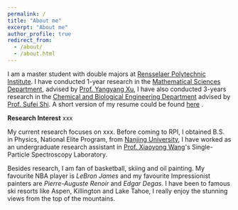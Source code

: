 ```yaml
---
permalink: /
title: "About me"
excerpt: "About me"
author_profile: true
redirect_from: 
  - /about/
  - /about.html
---
```


I am a master student with double majors at [Rensselaer Polytechnic Institute](https://www.rpi.edu). I have conducted 1-year research in the [Mathematical Sciences Department](https://science.rpi.edu/mathematical-sciences), advised by [Prof. Yangyang Xu](https://xu-yangyang.github.io/), I have also conducted 3-years research in the [Chemical and Biological Engineering Department](https://cbe.rpi.edu/) advised by [Prof. Sufei Shi](https://sufei-shi.weebly.com/people.html). A short version of my resume could be found [here](https://msnlbj236.github.io/files/Optical_Resume_Vivian_Miao_Feb27.pdf) .

**Research Interest**
xxx

My current research focuses on xxx. Before coming to RPI, I obtained B.S. in Physics, National Elite Program, from [Nanjing University](https://www.nju.edu.cn/en/main.psp), I have worked as an undergraduate research assistant in [Prof. Xiaoyong Wang](https://sps.nju.edu.cn/)'s Single-Particle Spectroscopy Laboratory. 

Besides research, I am fan of basketball, skiing and oil painting. My favourite NBA player is *LeBron James* and my favourite Impressionist painters are *Pierre-Auguste Renoir* and *Edgar Degas*. I have been to famous ski resorts like Aspen, Killington and Lake Tahoe, I really enjoy the stunning views from the top of the mountains.  
